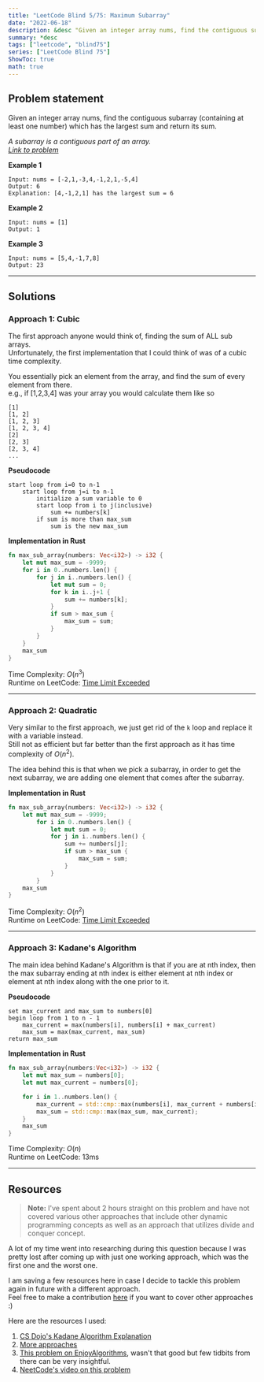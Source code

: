 ```yaml
---
title: "LeetCode Blind 5/75: Maximum Subarray"
date: "2022-06-18"
description: &desc "Given an integer array nums, find the contiguous subarray (containing at least one number) which has the largest sum and return its sum."
summary: *desc
tags: ["leetcode", "blind75"]
series: ["LeetCode Blind 75"]
ShowToc: true
math: true
---
```


## Problem statement
Given an integer array nums, find the contiguous subarray (containing at least one number) which has the largest sum and return its sum.

*A subarray is a contiguous part of an array.*  
[*Link to problem*](https://leetcode.com/problems/maximum-subarray/)

**Example 1**
```
Input: nums = [-2,1,-3,4,-1,2,1,-5,4]
Output: 6
Explanation: [4,-1,2,1] has the largest sum = 6
```

**Example 2**
```
Input: nums = [1]
Output: 1
```

**Example 3**
```
Input: nums = [5,4,-1,7,8]
Output: 23
```

---

## Solutions
### Approach 1: Cubic
The first approach anyone would think of, finding the sum of ALL sub arrays.  
Unfortunately, the first implementation that I could think of was of a cubic time complexity.  

You essentially pick an element from the array, and find the sum of every element from there.  
e.g., if [1,2,3,4] was your array you would calculate them like so  
```
[1]
[1, 2]
[1, 2, 3]
[1, 2, 3, 4]
[2]
[2, 3]
[2, 3, 4]
...
```

**Pseudocode**
```text
start loop from i=0 to n-1
    start loop from j=i to n-1
        initialize a sum variable to 0
        start loop from i to j(inclusive)
            sum += numbers[k]
        if sum is more than max_sum
            sum is the new max_sum
```

**Implementation in Rust**
```rs
fn max_sub_array(numbers: Vec<i32>) -> i32 {
    let mut max_sum = -9999;
    for i in 0..numbers.len() {
        for j in i..numbers.len() {
            let mut sum = 0;
            for k in i..j+1 {
                sum += numbers[k];
            }
            if sum > max_sum {
                max_sum = sum;
            }
        }
    }
    max_sum
}
```

Time Complexity: $O(n^3)$  
Runtime on LeetCode: [Time Limit Exceeded](https://leetcode.com/submissions/detail/724877256/)

---

### Approach 2: Quadratic 
Very similar to the first approach, we just get rid of the `k` loop and replace it with a variable instead.  
Still not as efficient but far better than the first approach as it has time complexity of $O(n^2)$.  

The idea behind this is that when we pick a subarray, in order to get the next subarray, we are adding one element that comes after the subarray.

**Implementation in Rust**
```rs
fn max_sub_array(numbers: Vec<i32>) -> i32 {
    let mut max_sum = -9999;
        for i in 0..numbers.len() {
            let mut sum = 0;
            for j in i..numbers.len() {
                sum += numbers[j];
                if sum > max_sum {
                    max_sum = sum;
                }
            }
        }
    max_sum
}
```

Time Complexity: $O(n^2)$  
Runtime on LeetCode: [Time Limit Exceeded](https://leetcode.com/submissions/detail/724947451/)

---

### Approach 3: Kadane's Algorithm
The main idea behind Kadane's Algorithm is that if you are at nth index, then the max subarray ending at nth index is either
element at nth index or element at nth index along with the one prior to it.  

**Pseudocode**  
```text
set max_current and max_sum to numbers[0]
begin loop from 1 to n - 1
    max_current = max(numbers[i], numbers[i] + max_current)
    max_sum = max(max_current, max_sum)
return max_sum
```

**Implementation in Rust**
```rs
fn max_sub_array(numbers:Vec<i32>) -> i32 {
    let mut max_sum = numbers[0];
    let mut max_current = numbers[0];

    for i in 1..numbers.len() {
        max_current = std::cmp::max(numbers[i], max_current + numbers[i]);
        max_sum = std::cmp::max(max_sum, max_current);
    }
    max_sum
}
```

Time Complexity: $O(n)$  
Runtime on LeetCode: $13$ms

---

## Resources

> **Note:** I've spent about 2 hours straight on this problem and have not covered various other approaches that include
> other dynamic programming concepts as well as an approach that utilizes divide and conquer concept.  

A lot of my time went into researching during this question because I was pretty lost after coming up with 
just one working approach, which was the first one and the worst one.  

I am saving a few resources here in case I decide to tackle this problem again in future with a different approach.  
Feel free to make a contribution [here](https://github.com/rustyxlol/rustyxlol.github.io/tree/master/content/posts/blind75) if you want to cover other approaches :)

Here are the resources I used:
1. [CS Dojo's Kadane Algorithm Explanation](https://www.youtube.com/watch?v=86CQq3pKSUw)
2. [More approaches](https://leetcode.com/problems/maximum-subarray/discuss/1595195/C%2B%2BPython-7-Simple-Solutions-w-Explanation-or-Brute-Force-%2B-DP-%2B-Kadane-%2B-Divide-and-Conquer)
3. [This problem on EnjoyAlgorithms](https://www.enjoyalgorithms.com/blog/maximum-subarray-sum), wasn't that good but few tidbits from there can be very insightful.
4. [NeetCode's video on this problem](https://youtu.be/5WZl3MMT0Eg)


